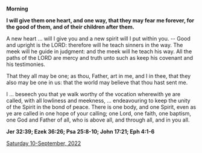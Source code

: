 **Morning**

**I will give them one heart, and one way, that they may fear me forever, for the good of them, and of their children after them.**
 
A new heart ... will I give you and a new spirit will I put within you. -- Good and upright is the LORD: therefore will he teach sinners in the way. The meek will he guide in judgment: and the meek will he teach his way. All the paths of the LORD are mercy and truth unto such as keep his covenant and his testimonies.
 
That they all may be one; as thou, Father, art in me, and I in thee, that they also may be one in us: that the world may believe that thou hast sent me.
 
I ... beseech you that ye walk worthy of the vocation wherewith ye are called, with all lowliness and meekness, ... endeavouring to keep the unity of the Spirit in the bond of peace. There is one body, and one Spirit, even as ye are called in one hope of your calling; one Lord, one faith, one baptism, one God and Father of all, who is above all, and through all, and in you all.  

**Jer 32:39; Ezek 36:26; Psa 25:8-10; John 17:21; Eph 4:1-6**

[Saturday 10-September, 2022](https://t.me/daily_light)
